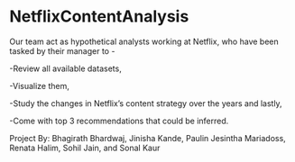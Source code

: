 # NetflixContentAnalysis

Our team act as hypothetical analysts working at Netflix, who have been tasked by their manager to -

-Review all available datasets,

-Visualize them,

-Study the changes in Netflix’s content strategy over the years and lastly,

-Come with top 3 recommendations that could be inferred.

Project By: Bhagirath Bhardwaj, Jinisha Kande, Paulin Jesintha Mariadoss, Renata Halim, Sohil Jain, and Sonal Kaur
